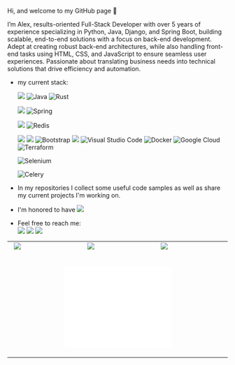 <!--<div>
  <p align="center">
     <img src="/my_banner.png" alt="My banner" width="80%">
  </p>
</div>-->

Hi, and welcome to my GitHub page 👋
  
  I’m Alex, 
results-oriented Full-Stack Developer with over 5 years of experience specializing in Python, Java, Django, and Spring Boot, building scalable, end-to-end solutions with a focus on back-end development. Adept at creating robust back-end architectures, while also handling front-end tasks using HTML, CSS, and JavaScript to ensure seamless user experiences. Passionate about translating business needs into technical solutions that drive efficiency and automation.
- my current stack: <br>
    <!--![Stack Overflow](https://img.shields.io/badge/-Stackoverflow-FE7A16?style=for-the-badge&logo=stack-overflow&logoColor=white)
    ![Ubuntu](https://img.shields.io/badge/Ubuntu-E95420?style=for-the-badge&logo=ubuntu&logoColor=white)-->
    <a href="https://python.org"><img src="https://img.shields.io/badge/Python-3776AB?style=for-the-badge&logo=python&logoColor=white"></a>
    ![Java](https://img.shields.io/badge/java-%23ED8B00.svg?style=for-the-badge&logo=openjdk&logoColor=white)
    ![Rust](https://img.shields.io/badge/rust-%23000000.svg?style=for-the-badge&logo=rust&logoColor=red)

    <a href="https://www.djangoproject.com/"><img src="https://img.shields.io/badge/Django-092E20?style=for-the-badge&logo=django&logoColor=white"></a>
    ![Spring](https://img.shields.io/badge/spring-%236DB33F.svg?style=for-the-badge&logo=spring&logoColor=white)

    <a href="https://www.postgresql.org/"><img src="https://img.shields.io/badge/PostgreSQL-316192?style=for-the-badge&logo=postgresql&logoColor=white"></a>
    ![Redis](https://img.shields.io/badge/redis-%23DD0031.svg?style=for-the-badge&logo=redis&logoColor=white)
  
    <!--
  ![Anaconda](https://img.shields.io/badge/Anaconda-%2344A833.svg?style=for-the-badge&logo=anaconda&logoColor=white)
    ![Jupyter Notebook](https://img.shields.io/badge/jupyter-%23FA0F00.svg?style=for-the-badge&logo=jupyter&logoColor=white)
    ![Matplotlib](https://img.shields.io/badge/Matplotlib-%23ffffff.svg?style=for-the-badge&logo=Matplotlib&logoColor=black)
    ![NumPy](https://img.shields.io/badge/numpy-%23013243.svg?style=for-the-badge&logo=numpy&logoColor=white)
    ![Pandas](https://img.shields.io/badge/pandas-%23150458.svg?style=for-the-badge&logo=pandas&logoColor=white)
    ![Plotly](https://img.shields.io/badge/Plotly-%233F4F75.svg?style=for-the-badge&logo=plotly&logoColor=white)
      <a href="https://www.tensorflow.org/"><img src="https://img.shields.io/badge/TensorFlow-FF6F00?style=for-the-badge&logo=tensorflow&logoColor=white"></a>
    ![Prefect](https://img.shields.io/badge/Prefect-%23ffffff.svg?style=for-the-badge&logo=prefect&logoColor=white)
    ![Apache Kafka](https://img.shields.io/badge/Apache%20Kafka-000?style=for-the-badge&logo=apachekafka)
  <a href="https://www.ibm.com/cloud"><img src="https://img.shields.io/badge/IBM%20Cloud-1261FE.svg?style=for-the-badge&logo=IBM-Cloud&logoColor=white"></a>-->
  
    <!-- ![scikit-learn](https://img.shields.io/badge/scikit--learn-%23F7931E.svg?style=for-the-badge&logo=scikit-learn&logoColor=white)-->
    <a href="https://developer.mozilla.org/en-US/docs/Learn/Getting_started_with_the_web/HTML_basics"><img src="https://img.shields.io/badge/HTML-239120?style=for-the-badge&logo=html5&logoColor=white"></a>
    <a href="https://developer.mozilla.org/en-US/docs/Web/CSS"><img src="https://img.shields.io/badge/CSS-239120?&style=for-the-badge&logo=css3&logoColor=white"></a>
    ![Bootstrap](https://img.shields.io/badge/bootstrap-%23563D7C.svg?style=for-the-badge&logo=bootstrap&logoColor=white)
    <a href="https://www.jetbrains.com/pycharm/"><img src="https://img.shields.io/badge/PyCharm-000000.svg?&style=for-the-badge&logo=PyCharm&logoColor=white"></a>
    ![Visual Studio Code](https://img.shields.io/badge/Visual%20Studio%20Code-0078d7.svg?style=for-the-badge&logo=visual-studio-code&logoColor=white)
    ![Docker](https://img.shields.io/badge/docker-%230db7ed.svg?style=for-the-badge&logo=docker&logoColor=white)
    ![Google Cloud](https://img.shields.io/badge/GoogleCloud-%234285F4.svg?style=for-the-badge&logo=google-cloud&logoColor=white)
    ![Terraform](https://img.shields.io/badge/terraform-%235835CC.svg?style=for-the-badge&logo=terraform&logoColor=white)

    
    ![Selenium](https://img.shields.io/badge/-selenium-%43B02A?style=for-the-badge&logo=selenium&logoColor=white)

  ![Celery](https://img.shields.io/badge/celery-%23a9cc54.svg?style=for-the-badge&logo=celery&logoColor=ddf4a4)
    
    
- In my repositories I collect some useful code samples as well as share my current projects I'm working on.
- I'm honored to have ![](https://komarev.com/ghpvc/?username=Iskanderrus&style=flat-square&label=PROFILE+VIEWS&color=red)
- Feel free to reach me: <br><a href="https://www.linkedin.com/in/Iskanderrus"><img src="https://img.shields.io/badge/LinkedIn-0077B5?style=for-the-badge&logo=linkedin&logoColor=white"></a>
    <a href="mailto:a.n.chasovskoy@gmail.com"><img src="https://img.shields.io/badge/Gmail-D14836?style=for-the-badge&logo=gmail&logoColor=white"></a>
    <a href="https://t.me/Iskanderrus77"><img src="https://img.shields.io/badge/Telegram-2CA5E0?style=for-the-badge&logo=telegram&logoColor=white"></a>

<table>
 <tr>
  <td>&nbsp;
  <img src="http://github-readme-streak-stats.herokuapp.com?user=Iskanderrus&theme=dracula">
  </td>
  <td>&nbsp;
  <img src="https://github-readme-stats-sigma-five.vercel.app/api?username=Iskanderrus&show_icons=true&theme=dracula">
  </td>
  <td>&nbsp;
  <img src="https://github-readme-stats-sigma-five.vercel.app/api/top-langs/?username=Iskanderrus&layout=compact&theme=dracula">
  </td>
 </tr>
  <tr>
  <td colspan="3">&nbsp;
  <p align="center">
  <a href='https://metrics.lecoq.io/insights/Iskanderrus'><img src="/github-metrics.svg" alt="Click for detailed info" width="50%"></a>
  </p>
  </td>
 </tr>
</table>


<!---
Iskanderrus/Iskanderrus is a ✨ special ✨ repository because its `README.md` (this file) appears on your GitHub profile.
You can click the Preview link to take a look at your changes.
--->
